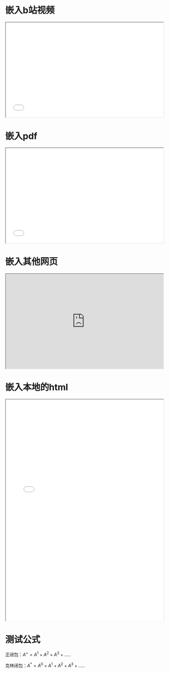 # 嵌入b站视频
<div style="position: relative; padding: 30% 45%;">
<iframe style="position: absolute; width: 100%; height: 100%; left: 0; top: 0;" src="//player.bilibili.com/player.html?aid=96122467&bvid=BV1JE411V765&cid=164074828&p=1" allowfullscreen="true"></iframe>
</div>
<div style="margin:32px"></div>

# 嵌入pdf
<div style="position: relative; padding: 30% 45%;">
<iframe style="position: absolute; width: 100%; height: 100%; left: 0; top: 0;" src="/other/test/1512.03385.pdf""></iframe>
</div>
<div style="margin:32px"></div>

# 嵌入其他网页
<div style="position: relative; padding: 30% 45%;">
<iframe style="position: absolute; width: 100%; height: 100%; left: 0; top: 0;" src="https://www.geogebra.org/3d""></iframe>
</div>
<div style="margin:32px"></div>

# 嵌入本地的html
<div style="position: relative; padding: 70% 45%;">
<iframe style="position: absolute; width: 100%; height: 100%; left: 0; top: 0;" src="/test/README.html""></iframe>
</div>
<div style="margin:32px"></div>

# 测试公式
正闭包：$A^+=A^1+A^2+A^3+.....$

克林闭包：$A^*=A^0+A^1+A^2+A^3+.....$